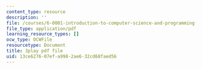 ```yaml
---
content_type: resource
description: ''
file: /courses/6-0001-introduction-to-computer-science-and-programming-in-python-fall-2016/13ce627607efa9982ae632cd68faed56_w4uxYDPsjbw.pdf
file_type: application/pdf
learning_resource_types: []
ocw_type: OCWFile
resourcetype: Document
title: 3play pdf file
uid: 13ce6276-07ef-a998-2ae6-32cd68faed56
---
```

